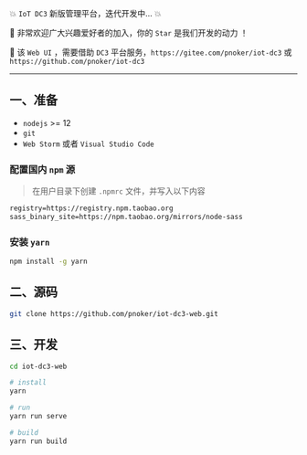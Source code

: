  :boom: `IoT DC3` 新版管理平台，迭代开发中... :boom:

:rocket: 非常欢迎广大兴趣爱好者的加入，你的  `Star` 是我们开发的动力 ！

 :seedling: 该 `Web UI` ，需要借助 `DC3` 平台服务，`https://gitee.com/pnoker/iot-dc3` 或 `https://github.com/pnoker/iot-dc3`

------



## 一、准备

- `nodejs` >= 12
- `git`
- `Web Storm`  或者  `Visual Studio Code`



### 配置国内 `npm` 源

> 在用户目录下创建 `.npmrc` 文件，并写入以下内容

```txt
registry=https://registry.npm.taobao.org
sass_binary_site=https://npm.taobao.org/mirrors/node-sass
```



### 安装 `yarn`


```bash
npm install -g yarn
```



## 二、源码

```bash
git clone https://github.com/pnoker/iot-dc3-web.git
```



## 三、开发

  ```bash
  cd iot-dc3-web
  
  # install
  yarn
  
  # run
  yarn run serve
  
  # build 
  yarn run build
  ```

